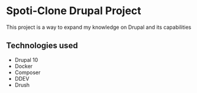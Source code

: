 # Spoti-Clone Drupal Project
This project is a way to expand my knowledge on Drupal and its capabilities
## Technologies used
- Drupal 10
- Docker
- Composer
- DDEV
- Drush